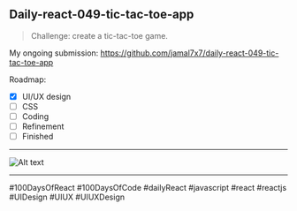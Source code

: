 ## Daily-react-049-tic-tac-toe-app

> Challenge: create a tic-tac-toe game.

My ongoing submission: https://github.com/jamal7x7/daily-react-049-tic-tac-toe-app


Roadmap:

- [x] UI/UX design
- [ ] CSS
- [ ] Coding
- [ ] Refinement
- [ ] Finished

---

![Alt text](src/images/daily-react-049-tic-tac-toe-app?raw=true "App UI")

---

#100DaysOfReact #100DaysOfCode #dailyReact #javascript #react #reactjs #UIDesign #UIUX #UIUXDesign
